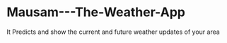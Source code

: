 # Mausam---The-Weather-App
It Predicts and show the current and future weather updates of your area
